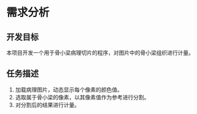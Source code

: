 ﻿
# 需求分析

## 开发目标

本项目开发一个用于骨小梁病理切片的程序，对图片中的骨小梁组织进行计量。

## 任务描述

1. 加载病理图片，动态显示每个像素的颜色值。
1. 选取属于骨小梁的像素，以其像素值作为参考进行分割。
1. 对分割后的结果进行计量。
